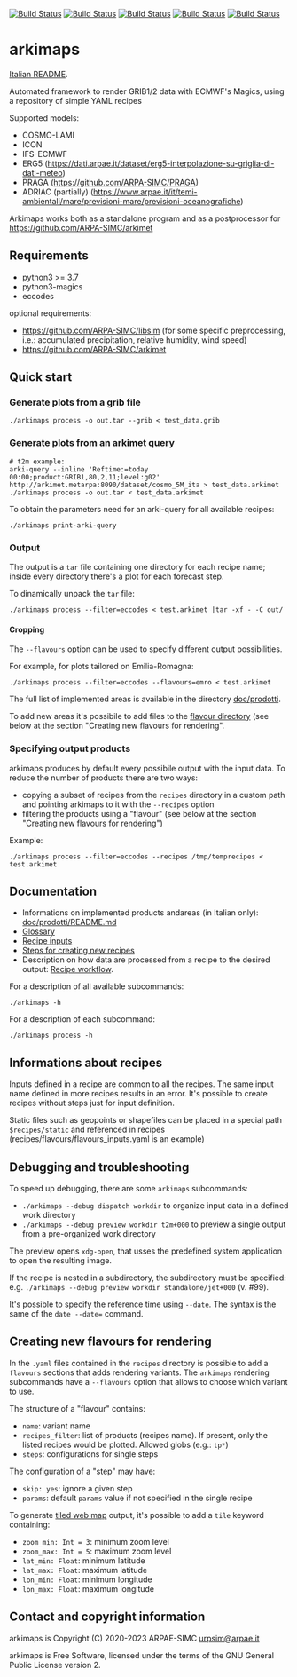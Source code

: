 [![Build Status](https://simc.arpae.it/moncic-ci/arkimaps/rocky8.png)](https://simc.arpae.it/moncic-ci/arkimaps/)
[![Build Status](https://simc.arpae.it/moncic-ci/arkimaps/rocky9.png)](https://simc.arpae.it/moncic-ci/arkimaps/)
[![Build Status](https://simc.arpae.it/moncic-ci/arkimaps/fedora36.png)](https://simc.arpae.it/moncic-ci/arkimaps/)
[![Build Status](https://simc.arpae.it/moncic-ci/arkimaps/fedora38.png)](https://simc.arpae.it/moncic-ci/arkimaps/)
[![Build Status](https://copr.fedorainfracloud.org/coprs/simc/stable/package/arkimaps/status_image/last_build.png)](https://copr.fedorainfracloud.org/coprs/simc/stable/package/arkimaps/)

# arkimaps

[Italian README](README_it.md).

Automated framework to render GRIB1/2 data with ECMWF's Magics, using a repository of simple YAML recipes

Supported models:
 * COSMO-LAMI
 * ICON
 * IFS-ECMWF
 * ERG5 (https://dati.arpae.it/dataset/erg5-interpolazione-su-griglia-di-dati-meteo)
 * PRAGA (https://github.com/ARPA-SIMC/PRAGA)
 * ADRIAC (partially) (https://www.arpae.it/it/temi-ambientali/mare/previsioni-mare/previsioni-oceanografiche)

Arkimaps works both as a standalone program and as a postprocessor for https://github.com/ARPA-SIMC/arkimet


## Requirements

 - python3 >= 3.7
 - python3-magics
 - eccodes

optional requirements:
 
 - https://github.com/ARPA-SIMC/libsim (for some specific preprocessing, i.e.: accumulated precipitation, relative humidity, wind speed)
 - https://github.com/ARPA-SIMC/arkimet

## Quick start

### Generate plots from a grib file

```
./arkimaps process -o out.tar --grib < test_data.grib
```

### Generate plots from an arkimet query

```
# t2m example:
arki-query --inline 'Reftime:=today 00:00;product:GRIB1,80,2,11;level:g02' http://arkimet.metarpa:8090/dataset/cosmo_5M_ita > test_data.arkimet
./arkimaps process -o out.tar < test_data.arkimet
```

To obtain the parameters need for an arki-query for all available recipes:

```
./arkimaps print-arki-query
```

### Output

The output is a `tar` file containing one directory for each recipe
name; inside every directory there's a plot for each forecast step.

To dinamically unpack the `tar` file:
```
./arkimaps process --filter=eccodes < test.arkimet |tar -xf - -C out/
```

#### Cropping

The `--flavours` option can be used to specify different output
possibilities.

For example, for plots tailored on Emilia-Romagna:
```
./arkimaps process --filter=eccodes --flavours=emro < test.arkimet
```

The full list of implemented areas is available in the directory
[doc/prodotti](../master/doc/prodotti/README.md).

To add new areas it's possibile to add files to the
[flavour directory](../master/recipes/flavours/) (see below at the
section "Creating new flavours for rendering".

### Specifying output products

arkimaps produces by default every possibile output with the input
data. To reduce the number of products there are two ways:
 * copying a subset of recipes from the `recipes` directory in a custom
 path and pointing arkimaps to it with the `--recipes` option
 * filtering the products using a "flavour" (see below at the
section "Creating new flavours for rendering")

Example:
```
./arkimaps process --filter=eccodes --recipes /tmp/temprecipes < test.arkimet
```

## Documentation

 * Informations on implemented products andareas (in Italian only): [doc/prodotti/README.md](../master/doc/prodotti/README.md)
 * [Glossary](../master/doc/GLOSSARY.rst)
 * [Recipe inputs](../master/doc/INPUTS.rst)
 * [Steps for creating new recipes](../master/doc/new_recipe.md)
 * Description on how data are processed from a recipe to the desired output: [Recipe workflow](../master/doc/RECIPE_WORKFLOW.rst).

For a description of all available subcommands:
```
./arkimaps -h
```

For a description of each subcommand:
```
./arkimaps process -h
```

## Informations about recipes

Inputs defined in a recipe are common to all the recipes.
The same input name defined in more recipes results in an error.
It's possible to create recipes without steps just for input definition.

Static files such as geopoints or shapefiles can be placed in a special path
`$recipes/static` and referenced in recipes (recipes/flavours/flavours_inputs.yaml
is an example)

## Debugging and troubleshooting

To speed up debugging, there are some `arkimaps` subcommands:

 * `./arkimaps --debug dispatch workdir` to organize input data in a defined
   work directory
 * `./arkimaps --debug preview workdir t2m+000` to preview a single output from
   a pre-organized work directory

The preview opens `xdg-open`, that usses the predefined system application to open
the resulting image.

If the recipe is nested in a subdirectory, the subdirectory must be specified:
e.g.  `./arkimaps --debug preview workdir standalone/jet+000` (v. #99).

It's possible to specify the reference time using `--date`. The syntax is the same
of the `date --date=` command.


## Creating new flavours for rendering

In the `.yaml` files contained in the `recipes` directory is possible to add a
`flavours` sections that adds rendering variants.
The `arkimaps` rendering subcommands have a `--flavours` option that allows to
choose which variant to use.

The structure of a "flavour" contains:

* `name`: variant name
* `recipes_filter`: list of products (recipes name). If present, only the listed
  recipes would be plotted. Allowed globs (e.g.: `tp*`)
* `steps`: configurations for single steps

The configuration of a "step" may have:

* `skip: yes`: ignore a given step
* `params`: default `params` value if not specified in the single recipe

To generate [tiled web map](https://en.wikipedia.org/wiki/Tiled_web_map)
output, it's possible to add a `tile` keyword containing:

* `zoom_min: Int = 3`: minimum zoom level
* `zoom_max: Int = 5`: maximum zoom level
* `lat_min: Float`: minimum latitude
* `lat_max: Float`: maximum latitude
* `lon_min: Float`: minimum longitude
* `lon_max: Float`: maximum longitude

## Contact and copyright information

arkimaps is Copyright (C) 2020-2023 ARPAE-SIMC <urpsim@arpae.it>

arkimaps is Free Software, licensed under the terms of the GNU General Public
License version 2.
